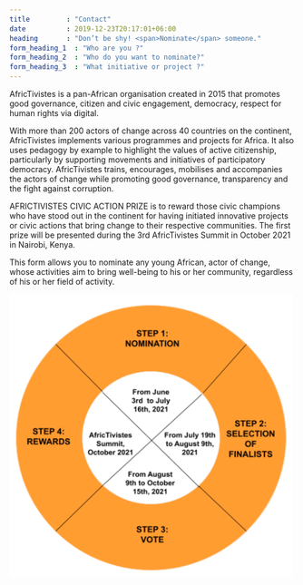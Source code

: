 ```yaml
---
title         : "Contact"
date          : 2019-12-23T20:17:01+06:00
heading       : "Don’t be shy! <span>Nominate</span> someone."
form_heading_1  : "Who are you ?"
form_heading_2  : "Who do you want to nominate?"
form_heading_3  : "What initiative or project ?"
---
```


AfricTivistes is a pan-African organisation created in 2015 that promotes good governance, citizen and civic engagement, democracy, respect for human rights via digital. 

With more than 200 actors of change across 40 countries on the continent, AfricTivistes implements various programmes and projects for Africa. It also uses pedagogy by example to highlight the values of active citizenship, particularly by supporting movements and initiatives of participatory democracy. AfricTivistes trains, encourages, mobilises and accompanies the actors of change while promoting good governance, transparency and the fight against corruption.

AFRICTIVISTES CIVIC ACTION PRIZE is to reward those civic champions who have stood out in the continent for having initiated innovative projects or civic actions that bring change to their respective communities. The first prize will be presented during the 3rd AfricTivistes Summit in October 2021 in Nairobi, Kenya.

This form allows you to nominate any young African, actor of change, whose activities aim to bring well-being to his or her community, regardless of his or her field of activity.


![AfricTivistes Prize selection process](/images/diagrammeEn.png)